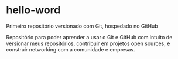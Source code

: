 # hello-word
 Primeiro repositório versionado com Git, hospedado no GitHub

Repositório para poder aprender a usar o Git e GitHub com intuito de versionar meus repositórios, contribuir em projetos open sources, e construir networking com a comunidade e empresas.
